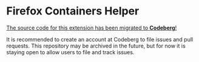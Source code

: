 # Firefox Containers Helper

[The source code for this extension has been migrated to **Codeberg**!](https://codeberg.org/firefox-containers-helper/firefox-containers-helper)

It is recommended to create an account at Codeberg to file issues and pull requests. This repository may be archived in the future, but for now it is staying open to allow users to file and track issues.
